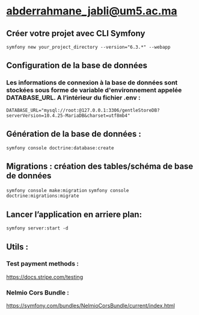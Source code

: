# abderrahmane_jabli@um5.ac.ma

## Créer votre projet avec CLI Symfony
`symfony new your_project_directory --version="6.3.*" --webapp`

## Configuration de la base de données
### Les informations de connexion à la base de données sont stockées sous forme de variable d'environnement appelée DATABASE_URL. A l’intérieur du fichier .env :
`DATABASE_URL="mysql://root:@127.0.0.1:3306/gentleStoreDB?serverVersion=10.4.25-MariaDB&charset=utf8mb4"`

## Génération de la base de données :
`symfony console doctrine:database:create`

## Migrations : création des tables/schéma de base de données
`symfony console make:migration`
`symfony console doctrine:migrations:migrate`

## Lancer l’application en arriere plan:
`symfony server:start -d`

## Utils : 
### Test payment methods : 
https://docs.stripe.com/testing

### Nelmio Cors Bundle :
https://symfony.com/bundles/NelmioCorsBundle/current/index.html


